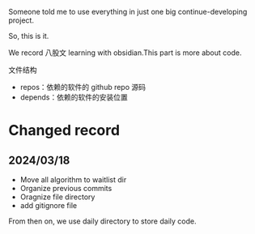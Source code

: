 Someone told me to use everything in just one big continue-developing project.  

So, this is it.

We record 八股文 learning with obsidian.This part is more about code. 

文件结构
- repos：依赖的软件的 github repo 源码
- depends：依赖的软件的安装位置

# Changed record
## 2024/03/18
- Move all algorithm to waitlist dir
- Organize previous commits
- Oragnize file directory
- add gitignore file

From then on, we use daily directory to store daily code.
